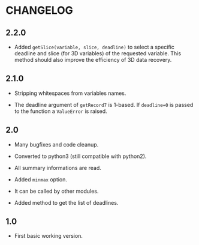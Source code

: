 # CHANGELOG

## 2.2.0

- Added `getSlice(variable, slice, deadline)` to select a specific deadline and slice (for 3D variables) of the requested variable. This method should also improve the efficiency of 3D data recovery.

## 2.1.0

- Stripping whitespaces from variables names.

- The deadline argument of `getRecord7` is 1-based. If `deadline=0` is passed to the function a `ValueError` is raised.

## 2.0

- Many bugfixes and code cleanup.

- Converted to python3 (still compatible with python2).

- All summary informations are read.

- Added `minmax` option.

- It can be called by other modules.

- Added method to get the list of deadlines.

## 1.0

- First basic working version.
